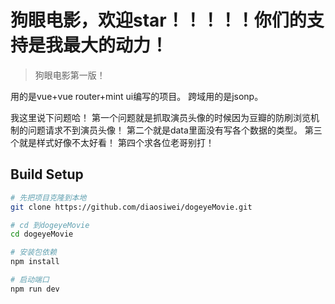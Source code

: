 # 狗眼电影，欢迎star！！！！！你们的支持是我最大的动力！

> 狗眼电影第一版！

用的是vue+vue router+mint ui编写的项目。
跨域用的是jsonp。

我这里说下问题哈！
第一个问题就是抓取演员头像的时候因为豆瓣的防刷浏览机制的问题请求不到演员头像！
第二个就是data里面没有写各个数据的类型。
第三个就是样式好像不太好看！
第四个求各位老哥别打！

## Build Setup

``` bash
# 先把项目克隆到本地
git clone https://github.com/diaosiwei/dogeyeMovie.git

# cd 到dogeyeMovie
cd dogeyeMovie 

# 安装包依赖
npm install

# 启动端口
npm run dev


